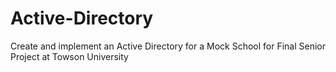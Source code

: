 # Active-Directory
Create and implement an Active Directory for a Mock School for Final Senior Project at Towson University
